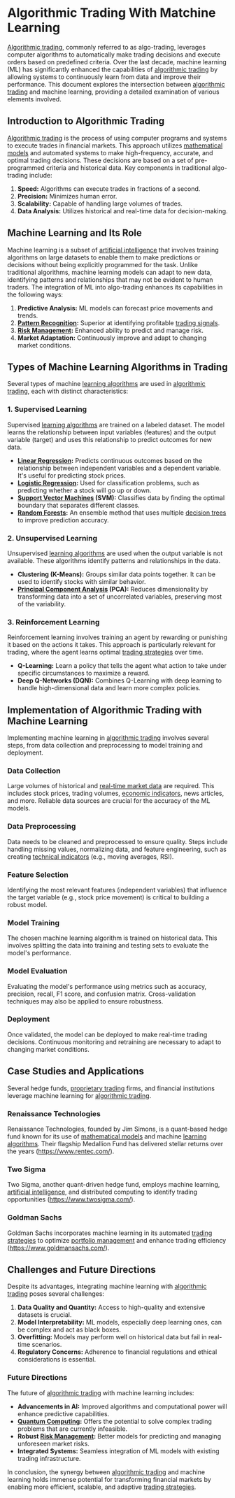 # Algorithmic Trading With Matchine Learning

[Algorithmic trading](../a/algorithmic_trading.md), commonly referred to as algo-trading, leverages computer algorithms to automatically make trading decisions and execute orders based on predefined criteria. Over the last decade, machine learning (ML) has significantly enhanced the capabilities of [algorithmic trading](../a/algorithmic_trading.md) by allowing systems to continuously learn from data and improve their performance. This document explores the intersection between [algorithmic trading](../a/algorithmic_trading.md) and machine learning, providing a detailed examination of various elements involved.

## Introduction to Algorithmic Trading

[Algorithmic trading](../a/algorithmic_trading.md) is the process of using computer programs and systems to execute trades in financial markets. This approach utilizes [mathematical models](../m/mathematical_models_in_trading.md) and automated systems to make high-frequency, accurate, and optimal trading decisions. These decisions are based on a set of pre-programmed criteria and historical data. Key components in traditional algo-trading include:

1. **Speed:** Algorithms can execute trades in fractions of a second.
2. **Precision:** Minimizes human error.
3. **Scalability:** Capable of handling large volumes of trades.
4. **Data Analysis:** Utilizes historical and real-time data for decision-making.

## Machine Learning and Its Role

Machine learning is a subset of [artificial intelligence](../a/artificial_intelligence_in_trading.md) that involves training algorithms on large datasets to enable them to make predictions or decisions without being explicitly programmed for the task. Unlike traditional algorithms, machine learning models can adapt to new data, identifying patterns and relationships that may not be evident to human traders. The integration of ML into algo-trading enhances its capabilities in the following ways:

1. **Predictive Analysis:** ML models can forecast price movements and trends.
2. **[Pattern Recognition](../p/pattern_recognition.md):** Superior at identifying profitable [trading signals](../t/trading_signals.md).
3. **[Risk Management](../r/risk_management.md):** Enhanced ability to predict and manage risk.
4. **Market Adaptation:** Continuously improve and adapt to changing market conditions.

## Types of Machine Learning Algorithms in Trading

Several types of machine [learning algorithms](../l/learning_algorithms_in_trading.md) are used in [algorithmic trading](../a/algorithmic_trading.md), each with distinct characteristics:

### 1. Supervised Learning

Supervised [learning algorithms](../l/learning_algorithms_in_trading.md) are trained on a labeled dataset. The model learns the relationship between input variables (features) and the output variable (target) and uses this relationship to predict outcomes for new data.

- **[Linear Regression](../l/linear_regression.md):** Predicts continuous outcomes based on the relationship between independent variables and a dependent variable. It's useful for predicting stock prices.
- **[Logistic Regression](../l/logistic_regression_in_trading.md):** Used for classification problems, such as predicting whether a stock will go up or down.
- **[Support Vector Machines](../s/support_vector_machines_in_trading.md) (SVM):** Classifies data by finding the optimal boundary that separates different classes.
- **[Random Forests](../r/random_forests_in_trading.md):** An ensemble method that uses multiple [decision trees](../d/decision_trees.md) to improve prediction accuracy.

### 2. Unsupervised Learning

Unsupervised [learning algorithms](../l/learning_algorithms_in_trading.md) are used when the output variable is not available. These algorithms identify patterns and relationships in the data.

- **Clustering (K-Means):** Groups similar data points together. It can be used to identify stocks with similar behavior.
- **[Principal Component Analysis](../p/principal_component_analysis_(pca).md) (PCA):** Reduces dimensionality by transforming data into a set of uncorrelated variables, preserving most of the variability.

### 3. Reinforcement Learning

Reinforcement learning involves training an agent by rewarding or punishing it based on the actions it takes. This approach is particularly relevant for trading, where the agent learns optimal [trading strategies](../t/trading_strategies.md) over time.

- **Q-Learning:** Learn a policy that tells the agent what action to take under specific circumstances to maximize a reward.
- **Deep Q-Networks (DQN):** Combines Q-Learning with deep learning to handle high-dimensional data and learn more complex policies.

## Implementation of Algorithmic Trading with Machine Learning

Implementing machine learning in [algorithmic trading](../a/algorithmic_trading.md) involves several steps, from data collection and preprocessing to model training and deployment.

### Data Collection

Large volumes of historical and [real-time market data](../r/real-time_market_data.md) are required. This includes stock prices, trading volumes, [economic indicators](../e/economic_indicators.md), news articles, and more. Reliable data sources are crucial for the accuracy of the ML models.

### Data Preprocessing

Data needs to be cleaned and preprocessed to ensure quality. Steps include handling missing values, normalizing data, and feature engineering, such as creating [technical indicators](../t/technical_indicators.md) (e.g., moving averages, RSI).

### Feature Selection

Identifying the most relevant features (independent variables) that influence the target variable (e.g., stock price movement) is critical to building a robust model.

### Model Training

The chosen machine learning algorithm is trained on historical data. This involves splitting the data into training and testing sets to evaluate the model's performance.

### Model Evaluation

Evaluating the model's performance using metrics such as accuracy, precision, recall, F1 score, and confusion matrix. Cross-validation techniques may also be applied to ensure robustness.

### Deployment

Once validated, the model can be deployed to make real-time trading decisions. Continuous monitoring and retraining are necessary to adapt to changing market conditions.

## Case Studies and Applications

Several hedge funds, [proprietary trading](../p/proprietary_trading.md) firms, and financial institutions leverage machine learning for [algorithmic trading](../a/algorithmic_trading.md).

### Renaissance Technologies
Renaissance Technologies, founded by Jim Simons, is a quant-based hedge fund known for its use of [mathematical models](../m/mathematical_models_in_trading.md) and machine [learning algorithms](../l/learning_algorithms_in_trading.md). Their flagship Medallion Fund has delivered stellar returns over the years (https://www.rentec.com/).

### Two Sigma
Two Sigma, another quant-driven hedge fund, employs machine learning, [artificial intelligence](../a/artificial_intelligence_in_trading.md), and distributed computing to identify trading opportunities (https://www.twosigma.com/).

### Goldman Sachs
Goldman Sachs incorporates machine learning in its automated [trading strategies](../t/trading_strategies.md) to optimize [portfolio management](../p/portfolio_management.md) and enhance trading efficiency (https://www.goldmansachs.com/).

## Challenges and Future Directions

Despite its advantages, integrating machine learning with [algorithmic trading](../a/algorithmic_trading.md) poses several challenges:

1. **Data Quality and Quantity:** Access to high-quality and extensive datasets is crucial.
2. **Model Interpretability:** ML models, especially deep learning ones, can be complex and act as black boxes.
3. **Overfitting:** Models may perform well on historical data but fail in real-time scenarios.
4. **Regulatory Concerns:** Adherence to financial regulations and ethical considerations is essential.

### Future Directions

The future of [algorithmic trading](../a/algorithmic_trading.md) with machine learning includes:

- **Advancements in AI:** Improved algorithms and computational power will enhance predictive capabilities.
- **[Quantum Computing](../q/quantum_computing_in_trading.md):** Offers the potential to solve complex trading problems that are currently infeasible.
- **Robust [Risk Management](../r/risk_management.md):** Better models for predicting and managing unforeseen market risks.
- **Integrated Systems:** Seamless integration of ML models with existing trading infrastructure.

In conclusion, the synergy between [algorithmic trading](../a/algorithmic_trading.md) and machine learning holds immense potential for transforming financial markets by enabling more efficient, scalable, and adaptive [trading strategies](../t/trading_strategies.md).